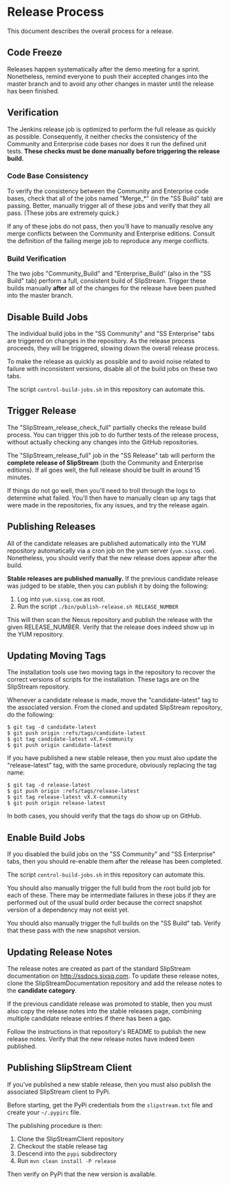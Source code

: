 
Release Process
===============

This document describes the overall process for a release.

Code Freeze
-----------

Releases happen systematically after the demo meeting for a sprint.
Nonetheless, remind everyone to push their accepted changes into the
master branch and to avoid any other changes in master until the
release has been finished.

Verification
------------

The Jenkins release job is optimized to perform the full release as
quickly as possible.  Consequently, it neither checks the consistency
of the Community and Enterprise code bases nor does it run the defined
unit tests.  **These checks must be done manually before triggering
the release build.**

### Code Base Consistency

To verify the consistency between the Community and Enterprise code
bases, check that all of the jobs named "Merge_*" (in the "SS Build"
tab) are passing.  Better, manually trigger all of these jobs and
verify that they all pass.  (These jobs are extremely quick.)

If any of these jobs do not pass, then you'll have to manually resolve
any merge conflicts between the Community and Enterprise editions.
Consult the definition of the failing merge job to reproduce any merge
conflicts.

### Build Verification

The two jobs "Community_Build" and "Enterprise_Build" (also in the "SS
Build" tab) perform a full, consistent build of SlipStream.  Trigger
these builds manually **after** all of the changes for the release
have been pushed into the master branch.

Disable Build Jobs
------------------

The individual build jobs in the "SS Community" and "SS Enterprise"
tabs are triggered on changes in the repository.  As the release
process proceeds, they will be triggered, slowing down the overall
release process.  

To make the release as quickly as possible and to avoid noise
related to failure with inconsistent versions, disable all of the 
build jobs on these two tabs. 

The script `control-build-jobs.sh` in this repository can automate
this.

Trigger Release
---------------

The "SlipStream_release_check_full" partially checks the release build
process.  You can trigger this job to do further tests of the release
process, without actually checking any changes into the GitHub
repositories. 

The "SlipStream_release_full" job in the "SS Release" tab will perform
the **complete release of SlipStream** (both the Community and
Enterprise editions).  If all goes well, the full release should be
built in around 15 minutes.

If things do not go well, then you'll need to troll through the logs
to determine what failed.  You'll then have to manually clean up any
tags that were made in the repositories, fix any issues, and try the
release again. 

Publishing Releases
-------------------

All of the candidate releases are published automatically into the YUM
repository automatically via a cron job on the yum server
(`yum.sixsq.com`).  Nonetheless, you should verify that the new
release does appear after the build.

**Stable releases are published manually.**  If the previous candidate
release was judged to be stable, then you can publish it by doing the
following: 

  1. Log into `yum.sixsq.com` as root.
  2. Run the script `./bin/publish-release.sh RELEASE_NUMBER` 

This will then scan the Nexus repository and publish the release with
the given RELEASE_NUMBER.  Verify that the release does indeed show up
in the YUM repository. 

Updating Moving Tags
--------------------

The installation tools use two moving tags in the repository to
recover the correct versions of scripts for the installation.  These
tags are on the SlipStream repository.

Whenever a candidate release is made, move the "candidate-latest" tag
to the associated version.  From the cloned and updated SlipStream
repository, do the following:
```
$ git tag -d candidate-latest
$ git push origin :refs/tags/candidate-latest
$ git tag candidate-latest vX.X-community
$ git push origin candidate-latest
```

If you have published a new stable release, then you must also update
the "release-latest" tag, with the same procedure, obviously replacing
the tag name:
```
$ git tag -d release-latest
$ git push origin :refs/tags/release-latest
$ git tag release-latest vX.X-community
$ git push origin release-latest
```

In both cases, you should verify that the tags do show up on GitHub.

Enable Build Jobs
-----------------

If you disabled the build jobs on the "SS Community" and "SS
Enterprise" tabs, then you should re-enable them after the release has
been completed.

The script `control-build-jobs.sh` in this repository can automate
this.

You should also manually trigger the full build from the root build
job for each of these.  There may be intermediate failures in these
jobs if they are performed out of the usual build order because the
correct snapshot version of a dependency may not exist yet.

You should also manually trigger the full builds on the "SS Build"
tab.  Verify that these pass with the new snapshot version. 

Updating Release Notes
----------------------

The release notes are created as part of the standard SlipStream
documentation on http://ssdocs.sixsq.com.  To update these release
notes, clone the SlipStreamDocumentation repository and add the
release notes to the **candidate category**.

If the previous candidate release was promoted to stable, then you
must also copy the release notes into the stable releases page,
combining multiple candidate release entries if there has been a gap. 

Follow the instructions in that repository's README to publish the new
release notes.  Verify that the new release notes have indeed been
published. 


Publishing SlipStream Client
----------------------------

If you've published a new stable release, then you must also publish
the associated SlipStream client to PyPi.  

Before starting, get the PyPi credentials from the `slipstream.txt`
file and create your `~/.pypirc` file.

The publishing procedure is then:

  1. Clone the SlipStreamClient repository
  2. Checkout the stable release tag
  3. Descend into the `pypi` subdirectory
  4. Run `mvn clean install -P release`

Then verify on PyPi that the new version is available.
